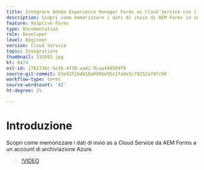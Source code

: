 ```yaml
---
title: Integrare Adobe Experience Manager Forms as Cloud Service con l’archiviazione di Azure
description: Scopri come memorizzare i dati di invio di AEM Forms in un account di archiviazione Azure.
feature: Adaptive Forms
type: Documentation
role: Developer
level: Beginner
version: Cloud Service
topic: Integrations
thumbnail: 331891.jpg
kt: 8474
exl-id: 1761736c-5e36-4f30-aa42-9caa49d589f9
source-git-commit: b3e9251bdb18a008be95c1fa9e5c79252a74fc98
workflow-type: tm+mt
source-wordcount: '42'
ht-degree: 2%

---
```


# Introduzione

Scopri come memorizzare i dati di invio as a Cloud Service da AEM Forms a un account di archiviazione Azure.

>[!VIDEO](https://video.tv.adobe.com/v/336028?quality=12&learn=on)
